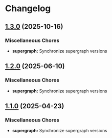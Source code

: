 # Changelog

## [1.3.0](https://github.com/DiamondLightSource/graph-federation/compare/supergraph@v1.2.0...supergraph@v1.3.0) (2025-10-16)


### Miscellaneous Chores

* **supergraph:** Synchronize supergraph versions

## [1.2.0](https://github.com/DiamondLightSource/graph-federation/compare/supergraph@v1.1.0...supergraph@v1.2.0) (2025-06-10)


### Miscellaneous Chores

* **supergraph:** Synchronize supergraph versions

## [1.1.0](https://github.com/DiamondLightSource/graph-federation/compare/supergraph@v1.0.0...supergraph@v1.1.0) (2025-04-23)


### Miscellaneous Chores

* **supergraph:** Synchronize supergraph versions
